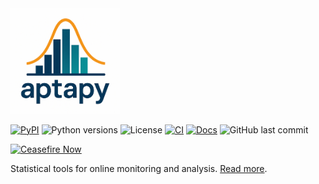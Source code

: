 <img src="https://raw.githubusercontent.com/lucabaldini/aptapy/main/docs/_static/logo.png" alt="aptapy logo" width="175"/>

[![PyPI](https://img.shields.io/pypi/v/aptapy.svg)](https://pypi.org/project/aptapy/)
![Python versions](https://img.shields.io/badge/python-3.7--3.13-blue)
![License](https://img.shields.io/github/license/lucabaldini/aptapy.svg)
[![CI](https://github.com/lucabaldini/aptapy/actions/workflows/ci.yml/badge.svg)](https://github.com/lucabaldini/aptapy/actions/workflows/ci.yml)
[![Docs](https://github.com/lucabaldini/aptapy/actions/workflows/docs.yml/badge.svg)](https://github.com/lucabaldini/aptapy/actions/workflows/docs.yml)
![GitHub last commit](https://img.shields.io/github/last-commit/lucabaldini/aptapy)

[![Ceasefire Now](https://badge.techforpalestine.org/default)](https://techforpalestine.org/learn-more)

Statistical tools for online monitoring and analysis.
[Read more](https://lucabaldini.github.io/aptapy/).